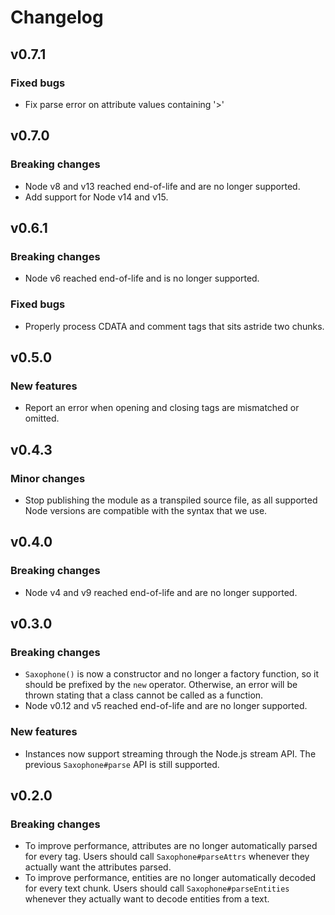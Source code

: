 <!-- vim: set spelllang=en : -->
# Changelog

## v0.7.1

### Fixed bugs

* Fix parse error on attribute values containing '>'

## v0.7.0

### Breaking changes

* Node v8 and v13 reached end-of-life and are no longer supported.
* Add support for Node v14 and v15.

## v0.6.1

### Breaking changes

* Node v6 reached end-of-life and is no longer supported.

### Fixed bugs

* Properly process CDATA and comment tags that sits astride two chunks.

## v0.5.0

### New features

* Report an error when opening and closing tags are mismatched or omitted.

## v0.4.3

### Minor changes

* Stop publishing the module as a transpiled source file, as all supported Node versions are compatible with the syntax that we use.

## v0.4.0

### Breaking changes

* Node v4 and v9 reached end-of-life and are no longer supported.

## v0.3.0

### Breaking changes

* `Saxophone()` is now a constructor and no longer a factory function, so it should be prefixed by the `new` operator. Otherwise, an error will be thrown stating that a class cannot be called as a function.
* Node v0.12 and v5 reached end-of-life and are no longer supported.

### New features

* Instances now support streaming through the Node.js stream API. The previous `Saxophone#parse` API is still supported.

## v0.2.0

### Breaking changes

* To improve performance, attributes are no longer automatically parsed for every tag. Users should call `Saxophone#parseAttrs` whenever they actually want the attributes parsed.
* To improve performance, entities are no longer automatically decoded for every text chunk. Users should call `Saxophone#parseEntities` whenever they actually want to decode entities from a text.

